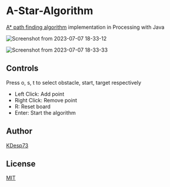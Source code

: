 # A-Star-Algorithm

[A* path finding algorithm](https://en.wikipedia.org/wiki/A*_search_algorithm) implementation in Processing with Java

![Screenshot from 2023-07-07 18-33-12](https://github.com/KDesp73/A-Star-Algorithm/assets/63654361/be28442b-2aee-4aae-aa27-3520b785d61b)

![Screenshot from 2023-07-07 18-33-33](https://github.com/KDesp73/A-Star-Algorithm/assets/63654361/304714bf-8073-47fe-a84c-41d2cce346dc)


## Controls

Press o, s, t to select obstacle, start, target respectively

- Left Click: Add point
- Right Click: Remove point
- R: Reset board
- Enter: Start the algorithm

## Author 

[KDesp73](https://github.com/KDesp73)

## License

[MIT](LICENSE)
